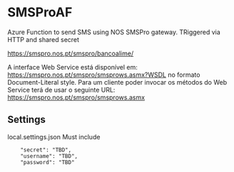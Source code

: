 # SMSProAF
Azure Function to send SMS using NOS SMSPro gateway. TRiggered via HTTP and shared secret

https://smspro.nos.pt/smspro/bancoalime/

A interface Web Service está disponível em:
https://smspro.nos.pt/smspro/smsprows.asmx?WSDL no formato Document-Literal style.
Para um cliente poder invocar os métodos do Web Service terá de usar o seguinte URL:
https://smspro.nos.pt/smspro/smsprows.asmx

## Settings
local.settings.json
Must include
```
    "secret": "TBD",
    "username": "TBD",
    "password": "TBD"
```
